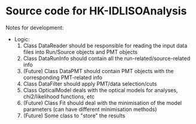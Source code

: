 # Source code for HK-IDLISOAnalysis

Notes for development:

- Logic:
  1) Class DataReader should be responsible for reading the input data files into Run/Source objects and PMT objects
  2) Class DataRunInfo should contain all the run-related/source-related info
  3) (Future) Class DataPMT should contain PMT objects with the corresponding PMT-related info
  4) Class DataFilter should apply PMT/data selection/cuts
  5) Class OpticalModel deals with the optical models for analyses, chi2/likelihood functions, etc
  6) (Future) Class Fit should deal with the minimisation of the model parameters (can have different minimisation methods)
  7) (Future) Some class to "store" the results
